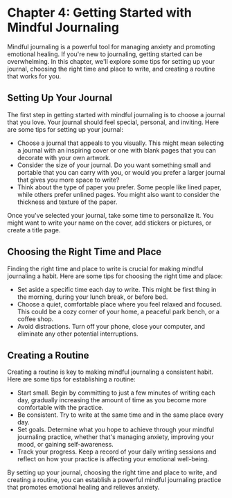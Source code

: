 Chapter 4: Getting Started with Mindful Journaling
==================================================

Mindful journaling is a powerful tool for managing anxiety and promoting emotional healing. If you're new to journaling, getting started can be overwhelming. In this chapter, we'll explore some tips for setting up your journal, choosing the right time and place to write, and creating a routine that works for you.

Setting Up Your Journal
-----------------------

The first step in getting started with mindful journaling is to choose a journal that you love. Your journal should feel special, personal, and inviting. Here are some tips for setting up your journal:

* Choose a journal that appeals to you visually. This might mean selecting a journal with an inspiring cover or one with blank pages that you can decorate with your own artwork.
* Consider the size of your journal. Do you want something small and portable that you can carry with you, or would you prefer a larger journal that gives you more space to write?
* Think about the type of paper you prefer. Some people like lined paper, while others prefer unlined pages. You might also want to consider the thickness and texture of the paper.

Once you've selected your journal, take some time to personalize it. You might want to write your name on the cover, add stickers or pictures, or create a title page.

Choosing the Right Time and Place
---------------------------------

Finding the right time and place to write is crucial for making mindful journaling a habit. Here are some tips for choosing the right time and place:

* Set aside a specific time each day to write. This might be first thing in the morning, during your lunch break, or before bed.
* Choose a quiet, comfortable place where you feel relaxed and focused. This could be a cozy corner of your home, a peaceful park bench, or a coffee shop.
* Avoid distractions. Turn off your phone, close your computer, and eliminate any other potential interruptions.

Creating a Routine
------------------

Creating a routine is key to making mindful journaling a consistent habit. Here are some tips for establishing a routine:

* Start small. Begin by committing to just a few minutes of writing each day, gradually increasing the amount of time as you become more comfortable with the practice.
* Be consistent. Try to write at the same time and in the same place every day.
* Set goals. Determine what you hope to achieve through your mindful journaling practice, whether that's managing anxiety, improving your mood, or gaining self-awareness.
* Track your progress. Keep a record of your daily writing sessions and reflect on how your practice is affecting your emotional well-being.

By setting up your journal, choosing the right time and place to write, and creating a routine, you can establish a powerful mindful journaling practice that promotes emotional healing and relieves anxiety.
